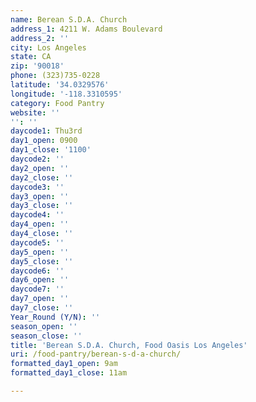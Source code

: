 ```yaml
---
name: Berean S.D.A. Church
address_1: 4211 W. Adams Boulevard
address_2: ''
city: Los Angeles
state: CA
zip: '90018'
phone: (323)735-0228
latitude: '34.0329576'
longitude: '-118.3310595'
category: Food Pantry
website: ''
'': ''
daycode1: Thu3rd
day1_open: 0900
day1_close: '1100'
daycode2: ''
day2_open: ''
day2_close: ''
daycode3: ''
day3_open: ''
day3_close: ''
daycode4: ''
day4_open: ''
day4_close: ''
daycode5: ''
day5_open: ''
day5_close: ''
daycode6: ''
day6_open: ''
daycode7: ''
day7_open: ''
day7_close: ''
Year_Round (Y/N): ''
season_open: ''
season_close: ''
title: 'Berean S.D.A. Church, Food Oasis Los Angeles'
uri: /food-pantry/berean-s-d-a-church/
formatted_day1_open: 9am
formatted_day1_close: 11am

---
```

